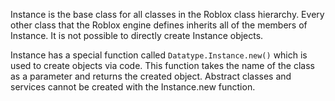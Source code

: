 Instance is the base class for all classes in the Roblox class hierarchy.
Every other class that the Roblox engine defines inherits all of the members
of Instance. It is not possible to directly create Instance objects.

Instance has a special function called `Datatype.Instance.new()` which is used
to create objects via code. This function takes the name of the class as a
parameter and returns the created object. Abstract classes and services cannot
be created with the Instance.new function.